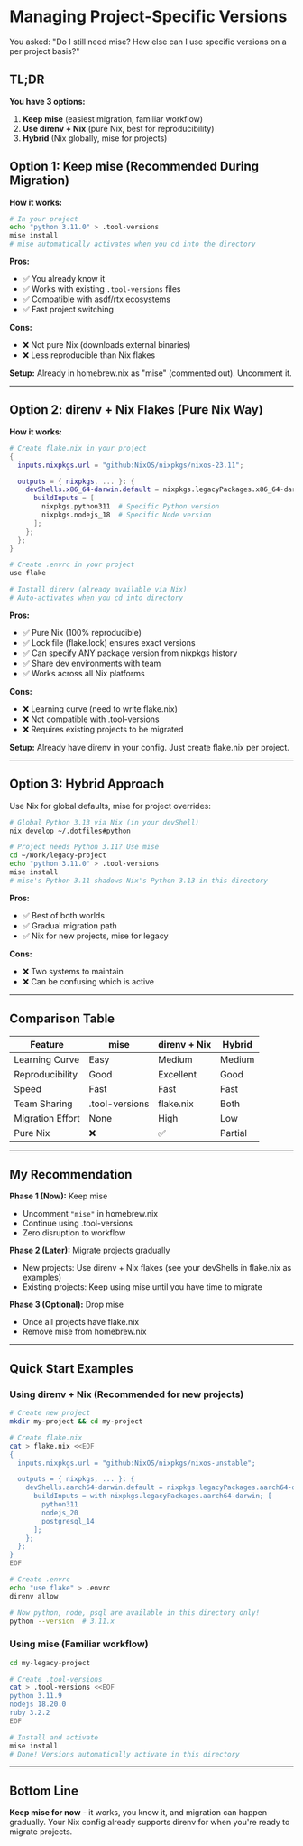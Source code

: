 # Managing Project-Specific Versions

You asked: "Do I still need mise? How else can I use specific versions on a per project basis?"

## TL;DR

**You have 3 options:**

1. **Keep mise** (easiest migration, familiar workflow)
2. **Use direnv + Nix** (pure Nix, best for reproducibility)
3. **Hybrid** (Nix globally, mise for projects)

## Option 1: Keep mise (Recommended During Migration)

**How it works:**
```bash
# In your project
echo "python 3.11.0" > .tool-versions
mise install
# mise automatically activates when you cd into the directory
```

**Pros:**
- ✅ You already know it
- ✅ Works with existing `.tool-versions` files
- ✅ Compatible with asdf/rtx ecosystems
- ✅ Fast project switching

**Cons:**
- ❌ Not pure Nix (downloads external binaries)
- ❌ Less reproducible than Nix flakes

**Setup:** Already in homebrew.nix as "mise" (commented out). Uncomment it.

---

## Option 2: direnv + Nix Flakes (Pure Nix Way)

**How it works:**
```nix
# Create flake.nix in your project
{
  inputs.nixpkgs.url = "github:NixOS/nixpkgs/nixos-23.11";

  outputs = { nixpkgs, ... }: {
    devShells.x86_64-darwin.default = nixpkgs.legacyPackages.x86_64-darwin.mkShell {
      buildInputs = [
        nixpkgs.python311  # Specific Python version
        nixpkgs.nodejs_18  # Specific Node version
      ];
    };
  };
}
```

```bash
# Create .envrc in your project
use flake
```

```bash
# Install direnv (already available via Nix)
# Auto-activates when you cd into directory
```

**Pros:**
- ✅ Pure Nix (100% reproducible)
- ✅ Lock file (flake.lock) ensures exact versions
- ✅ Can specify ANY package version from nixpkgs history
- ✅ Share dev environments with team
- ✅ Works across all Nix platforms

**Cons:**
- ❌ Learning curve (need to write flake.nix)
- ❌ Not compatible with .tool-versions
- ❌ Requires existing projects to be migrated

**Setup:** Already have direnv in your config. Just create flake.nix per project.

---

## Option 3: Hybrid Approach

Use Nix for global defaults, mise for project overrides:

```bash
# Global Python 3.13 via Nix (in your devShell)
nix develop ~/.dotfiles#python

# Project needs Python 3.11? Use mise
cd ~/Work/legacy-project
echo "python 3.11.0" > .tool-versions
mise install
# mise's Python 3.11 shadows Nix's Python 3.13 in this directory
```

**Pros:**
- ✅ Best of both worlds
- ✅ Gradual migration path
- ✅ Nix for new projects, mise for legacy

**Cons:**
- ❌ Two systems to maintain
- ❌ Can be confusing which is active

---

## Comparison Table

| Feature | mise | direnv + Nix | Hybrid |
|---------|------|-------------|--------|
| Learning Curve | Easy | Medium | Medium |
| Reproducibility | Good | Excellent | Good |
| Speed | Fast | Fast | Fast |
| Team Sharing | .tool-versions | flake.nix | Both |
| Migration Effort | None | High | Low |
| Pure Nix | ❌ | ✅ | Partial |

---

## My Recommendation

**Phase 1 (Now):** Keep mise
- Uncomment `"mise"` in homebrew.nix
- Continue using .tool-versions
- Zero disruption to workflow

**Phase 2 (Later):** Migrate projects gradually
- New projects: Use direnv + Nix flakes (see your devShells in flake.nix as examples)
- Existing projects: Keep using mise until you have time to migrate

**Phase 3 (Optional):** Drop mise
- Once all projects have flake.nix
- Remove mise from homebrew.nix

---

## Quick Start Examples

### Using direnv + Nix (Recommended for new projects)

```bash
# Create new project
mkdir my-project && cd my-project

# Create flake.nix
cat > flake.nix <<EOF
{
  inputs.nixpkgs.url = "github:NixOS/nixpkgs/nixos-unstable";

  outputs = { nixpkgs, ... }: {
    devShells.aarch64-darwin.default = nixpkgs.legacyPackages.aarch64-darwin.mkShell {
      buildInputs = with nixpkgs.legacyPackages.aarch64-darwin; [
        python311
        nodejs_20
        postgresql_14
      ];
    };
  };
}
EOF

# Create .envrc
echo "use flake" > .envrc
direnv allow

# Now python, node, psql are available in this directory only!
python --version  # 3.11.x
```

### Using mise (Familiar workflow)

```bash
cd my-legacy-project

# Create .tool-versions
cat > .tool-versions <<EOF
python 3.11.9
nodejs 18.20.0
ruby 3.2.2
EOF

# Install and activate
mise install
# Done! Versions automatically activate in this directory
```

---

## Bottom Line

**Keep mise for now** - it works, you know it, and migration can happen gradually. Your Nix config already supports direnv for when you're ready to migrate projects.

